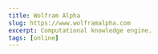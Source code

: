 ```yaml
---
title: Wolfram Alpha
slug: https://www.wolframalpha.com
excerpt: Computational knowledge engine.
tags: [online]
---
```

